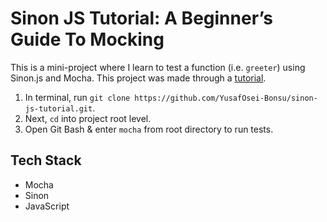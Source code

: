 # Sinon JS Tutorial: A Beginner’s Guide To Mocking
This is a mini-project where I learn to test a function (i.e. `greeter`) using Sinon.js and Mocha. This project was made through a [tutorial](https://www.testim.io/blog/sinon-js-tutorial/).

1. In terminal, run `git clone https://github.com/YusafOsei-Bonsu/sinon-js-tutorial.git`.
2. Next, `cd` into project root level.
3. Open Git Bash & enter `mocha` from root directory to run tests.

## Tech Stack
- Mocha
- Sinon
- JavaScript

